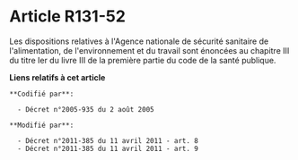 # Article R131-52

Les dispositions relatives à l'Agence nationale de sécurité sanitaire de l'alimentation, de l'environnement et du travail
sont énoncées au chapitre III du titre Ier du livre III de la première partie du code de la santé publique.

**Liens relatifs à cet article**

	**Codifié par**:

	  - Décret n°2005-935 du 2 août 2005

	**Modifié par**:

	  - Décret n°2011-385 du 11 avril 2011 - art. 8
	  - Décret n°2011-385 du 11 avril 2011 - art. 9
